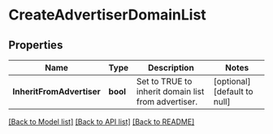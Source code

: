 # CreateAdvertiserDomainList

## Properties
Name | Type | Description | Notes
------------ | ------------- | ------------- | -------------
**InheritFromAdvertiser** | **bool** | Set to TRUE to inherit domain list from advertiser. | [optional] [default to null]

[[Back to Model list]](../README.md#documentation-for-models) [[Back to API list]](../README.md#documentation-for-api-endpoints) [[Back to README]](../README.md)

